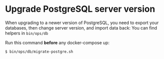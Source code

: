 # Upgrade PostgreSQL server version

When upgrading to a newer version of PostgreSQL, you need to export your databases, then change server version, and import data back:
You can find helpers in `bin/ops/db`

Run this command **before** any docker-compose up:

```bash 
$ bin/ops/db/migrate-postgre.sh
```
